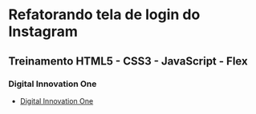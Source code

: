 
# Refatorando tela de login do Instagram
## Treinamento HTML5 - CSS3 - JavaScript - Flex
### Digital Innovation One
 - [Digital Innovation One](https://digitalinnovation.one)